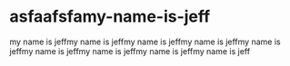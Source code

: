 # asfaafsfamy-name-is-jeff
my name is jeffmy name is jeffmy name is jeffmy name is jeffmy name is jeffmy name is jeffmy name is jeffmy name is jeffmy name is jeff
